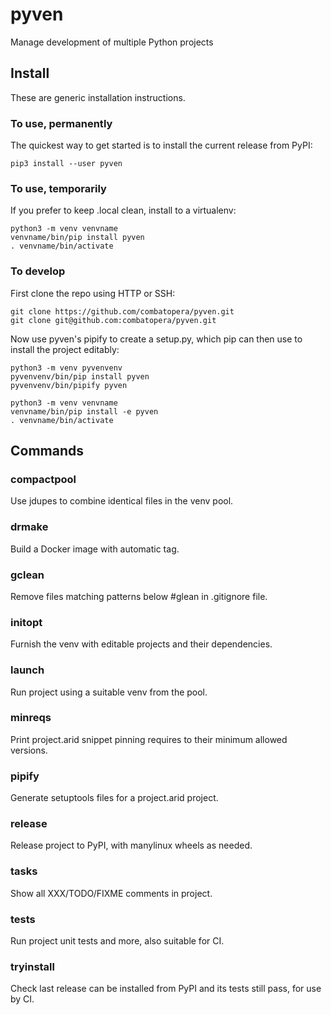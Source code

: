 # pyven
Manage development of multiple Python projects

## Install
These are generic installation instructions.

### To use, permanently
The quickest way to get started is to install the current release from PyPI:
```
pip3 install --user pyven
```

### To use, temporarily
If you prefer to keep .local clean, install to a virtualenv:
```
python3 -m venv venvname
venvname/bin/pip install pyven
. venvname/bin/activate
```

### To develop
First clone the repo using HTTP or SSH:
```
git clone https://github.com/combatopera/pyven.git
git clone git@github.com:combatopera/pyven.git
```
Now use pyven's pipify to create a setup.py, which pip can then use to install the project editably:
```
python3 -m venv pyvenvenv
pyvenvenv/bin/pip install pyven
pyvenvenv/bin/pipify pyven

python3 -m venv venvname
venvname/bin/pip install -e pyven
. venvname/bin/activate
```

## Commands

### compactpool
Use jdupes to combine identical files in the venv pool.

### drmake
Build a Docker image with automatic tag.

### gclean
Remove files matching patterns below #glean in .gitignore file.

### initopt
Furnish the venv with editable projects and their dependencies.

### launch
Run project using a suitable venv from the pool.

### minreqs
Print project.arid snippet pinning requires to their minimum allowed versions.

### pipify
Generate setuptools files for a project.arid project.

### release
Release project to PyPI, with manylinux wheels as needed.

### tasks
Show all XXX/TODO/FIXME comments in project.

### tests
Run project unit tests and more, also suitable for CI.

### tryinstall
Check last release can be installed from PyPI and its tests still pass, for use by CI.
